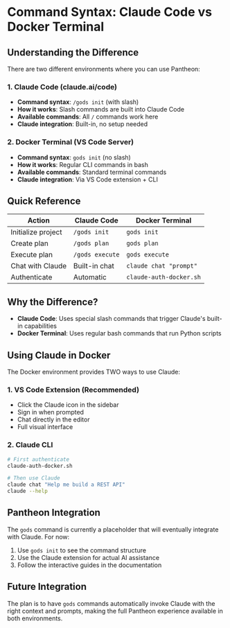 # Command Syntax: Claude Code vs Docker Terminal

## Understanding the Difference

There are two different environments where you can use Pantheon:

### 1. Claude Code (claude.ai/code)
- **Command syntax**: `/gods init` (with slash)
- **How it works**: Slash commands are built into Claude Code
- **Available commands**: All `/` commands work here
- **Claude integration**: Built-in, no setup needed

### 2. Docker Terminal (VS Code Server)
- **Command syntax**: `gods init` (no slash)
- **How it works**: Regular CLI commands in bash
- **Available commands**: Standard terminal commands
- **Claude integration**: Via VS Code extension + CLI

## Quick Reference

| Action | Claude Code | Docker Terminal |
|--------|-------------|----------------|
| Initialize project | `/gods init` | `gods init` |
| Create plan | `/gods plan` | `gods plan` |
| Execute plan | `/gods execute` | `gods execute` |
| Chat with Claude | Built-in chat | `claude chat "prompt"` |
| Authenticate | Automatic | `claude-auth-docker.sh` |

## Why the Difference?

- **Claude Code**: Uses special slash commands that trigger Claude's built-in capabilities
- **Docker Terminal**: Uses regular bash commands that run Python scripts

## Using Claude in Docker

The Docker environment provides TWO ways to use Claude:

### 1. VS Code Extension (Recommended)
- Click the Claude icon in the sidebar
- Sign in when prompted
- Chat directly in the editor
- Full visual interface

### 2. Claude CLI
```bash
# First authenticate
claude-auth-docker.sh

# Then use Claude
claude chat "Help me build a REST API"
claude --help
```

## Pantheon Integration

The `gods` command is currently a placeholder that will eventually integrate with Claude. For now:

1. Use `gods init` to see the command structure
2. Use the Claude extension for actual AI assistance
3. Follow the interactive guides in the documentation

## Future Integration

The plan is to have `gods` commands automatically invoke Claude with the right context and prompts, making the full Pantheon experience available in both environments.